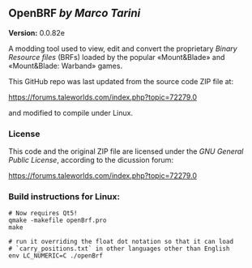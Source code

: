 OpenBRF _by Marco Tarini_
------------------------
**Version:** 0.0.82e

A modding tool used to view, edit and convert the proprietary _Binary Resource files_ (BRFs) loaded by the popular «Mount&Blade» and «Mount&Blade: Warband» games.

This GitHub repo was last updated from the source code ZIP file at:

https://forums.taleworlds.com/index.php?topic=72279.0

and modified to compile under Linux.

### License
This code and the original ZIP file are licensed under the _GNU
General Public License_, according to the dicussion forum:

https://forums.taleworlds.com/index.php?topic=72279.0

### Build instructions for Linux:

    # Now requires Qt5!
    qmake -makefile openBrf.pro
    make
    
    # run it overriding the float dot notation so that it can load
    # `carry_positions.txt` in other languages other than English
    env LC_NUMERIC=C ./openBrf

